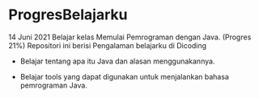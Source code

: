 # ProgresBelajarku
14 Juni 2021
Belajar kelas Memulai Pemrograman dengan Java. (Progres 21%)
Repositori ini berisi Pengalaman belajarku di Dicoding

* Belajar tentang apa itu Java dan alasan menggunakannya.

* Belajar tools yang dapat digunakan untuk menjalankan bahasa pemrograman Java.
 
 
